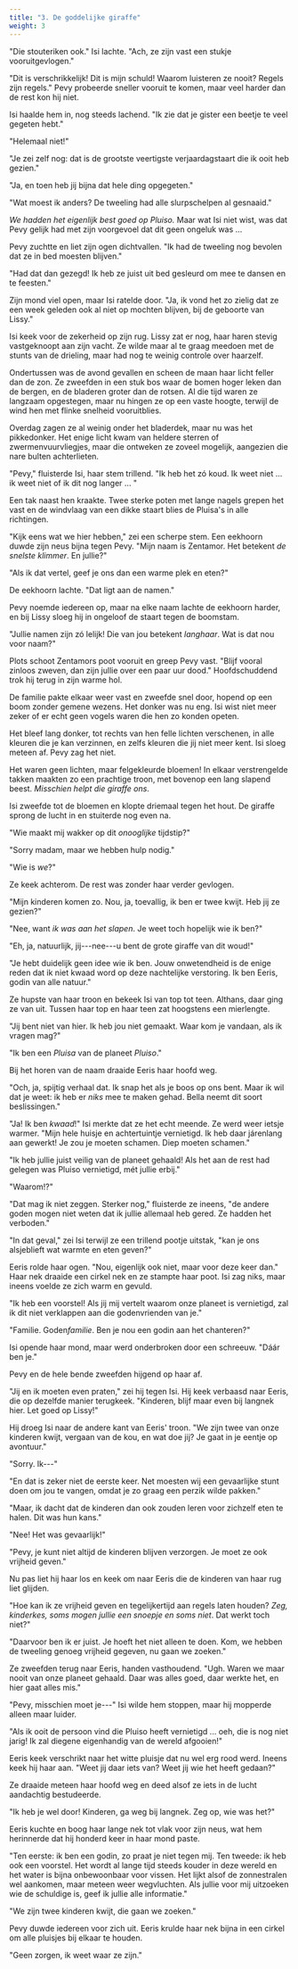 ```yaml
---
title: "3. De goddelijke giraffe"
weight: 3
---
```


"Die stouteriken ook." Isi lachte. "Ach, ze zijn vast een stukje
vooruitgevlogen."

"Dit is verschrikkelijk! Dit is mijn schuld! Waarom luisteren ze
nooit? Regels zijn regels." Pevy probeerde sneller
vooruit te komen, maar veel harder dan de rest kon hij niet.

Isi haalde hem in, nog steeds lachend. "Ik zie dat je gister een beetje te veel gegeten hebt."

"Helemaal niet!"

"Je zei zelf nog: dat is de grootste veertigste verjaardagstaart
die ik ooit heb gezien."

"Ja, en toen heb jij bijna dat hele ding opgegeten."

"Wat moest ik anders? De tweeling had alle slurpschelpen al gesnaaid."

*We hadden het eigenlijk best goed op Pluiso.* Maar wat Isi niet wist, was dat Pevy gelijk had met zijn voorgevoel dat dit geen ongeluk was ...

Pevy zuchtte en liet zijn ogen dichtvallen. "Ik had de tweeling nog bevolen dat ze in bed moesten blijven."

"Had dat dan gezegd! Ik heb ze juist uit bed gesleurd om mee te dansen
en te feesten."

Zijn mond viel open, maar Isi ratelde door. "Ja, ik vond het zo zielig dat ze een week geleden ook al niet op
mochten blijven, bij de geboorte van Lissy."

Isi keek voor de zekerheid op zijn rug. Lissy zat er nog,
haar haren stevig vastgeknoopt aan zijn vacht. Ze wilde maar al
te graag meedoen met de stunts van de drieling, maar had nog te weinig
controle over haarzelf.

Ondertussen was de avond gevallen en scheen de maan haar licht feller
dan de zon. Ze zweefden in een stuk bos waar de bomen hoger leken dan de
bergen, en de bladeren groter dan de rotsen. Al die tijd waren ze
langzaam opgestegen, maar nu hingen ze op een vaste hoogte, terwijl de wind hen met flinke snelheid vooruitblies.

Overdag zagen ze al weinig onder het bladerdek, maar nu was
het pikkedonker. Het enige licht kwam van heldere sterren of zwermenvuurvliegjes, maar die
ontweken ze zoveel mogelijk, aangezien die nare bulten achterlieten.

"Pevy," fluisterde Isi, haar stem trillend. "Ik heb het zó koud. Ik weet niet ... ik weet niet of ik dit nog langer ... "

Een tak naast hen kraakte. Twee sterke poten met lange nagels grepen het vast en de windvlaag van een dikke staart blies de Pluisa's in alle richtingen.

"Kijk eens wat we hier hebben," zei een scherpe stem. Een eekhoorn duwde zijn neus bijna tegen Pevy. "Mijn naam is Zentamor. Het betekent *de snelste klimmer*. En jullie?"

"Als ik dat vertel, geef je ons dan een warme plek en eten?"

De eekhoorn lachte. "Dat ligt aan de namen."

Pevy noemde iedereen op, maar na elke naam lachte de eekhoorn harder, en bij Lissy sloeg hij in ongeloof de staart tegen de boomstam.

"Jullie namen zijn zó lelijk! Die van jou betekent *langhaar*. Wat is dat nou voor naam?"

Plots schoot Zentamors poot vooruit en greep Pevy vast. "Blijf vooral zinloos zweven, dan zijn jullie over een paar uur dood." Hoofdschuddend trok hij terug in zijn warme hol.

De familie pakte elkaar weer vast en zweefde snel door, hopend op een boom zonder gemene wezens. Het donker was nu eng. Isi wist niet meer zeker of er echt geen vogels waren die hen zo konden opeten.

Het bleef lang donker, tot rechts van hen felle lichten
verschenen, in alle kleuren die je kan verzinnen, en zelfs kleuren die jij niet meer kent. Isi sloeg
meteen af. Pevy zag het niet.

Het waren geen lichten, maar felgekleurde bloemen!
In elkaar verstrengelde takken maakten zo een prachtige
troon, met bovenop een lang slapend beest. *Misschien helpt die giraffe ons*.

Isi zweefde tot de bloemen en klopte driemaal tegen het hout. De
giraffe sprong de lucht in en stuiterde nog even na.

"Wie maakt mij wakker op dit *onooglijke* tijdstip?"

"Sorry madam, maar we hebben hulp nodig."

"Wie is *we*?"

Ze keek achterom. De rest was zonder haar verder gevlogen.

"Mijn kinderen komen zo. Nou, ja, toevallig, ik ben er twee kwijt. Heb jij ze gezien?"

"Nee, want *ik was aan het slapen*. Je weet toch hopelijk wie ik
ben?"

"Eh, ja, natuurlijk, jij---nee---u bent de grote giraffe van dit
woud!"

"Je hebt duidelijk geen idee wie ik ben. Jouw onwetendheid is de enige
reden dat ik niet kwaad word op deze nachtelijke verstoring. Ik ben
Eeris, godin van alle natuur."

Ze hupste van haar troon en bekeek Isi van top tot teen. Althans, daar
ging ze van uit. Tussen haar top en haar teen zat hoogstens een mierlengte.

"Jij bent niet van hier. Ik heb jou niet gemaakt. Waar kom je vandaan, als ik vragen mag?"

"Ik ben een *Pluisa* van de planeet *Pluiso*."

Bij het horen van de naam draaide Eeris haar hoofd weg.

"Och, ja, spijtig verhaal dat. Ik snap het als je boos op ons bent. Maar
ik wil dat je weet: ik heb er *niks* mee te maken gehad. Bella neemt dit
soort beslissingen."

"Ja! Ik ben *kwaad*!" Isi merkte dat ze het echt meende. Ze werd weer ietsje warmer. "Mijn hele huisje en achtertuintje vernietigd.
Ik heb daar járenlang aan gewerkt! Je zou je moeten schamen. Diep moeten
schamen."

"Ik heb jullie juist veilig van de planeet
gehaald! Als het aan de rest had gelegen was Pluiso
vernietigd, mét jullie erbij."

"Waarom!?"

"Dat mag ik niet zeggen. Sterker nog," fluisterde ze ineens, "de andere goden mogen niet
weten dat ik jullie allemaal heb gered. Ze
hadden het verboden."

"In dat geval," zei Isi terwijl ze een trillend pootje uitstak, "kan je ons alsjeblieft wat warmte en eten geven?"

Eeris rolde haar ogen. "Nou, eigenlijk ook niet, maar voor deze keer dan." Haar nek draaide een cirkel nek en ze stampte haar poot. Isi zag niks, maar ineens voelde ze zich warm en gevuld.

"Ik heb een voorstel! Als jij mij vertelt waarom onze planeet
is vernietigd, zal ik dit niet verklappen aan die godenvrienden van je."

"Familie. Goden*familie*. Ben je nou een godin aan het chanteren?"

Isi opende haar mond, maar werd onderbroken door een schreeuw. "Dáár ben je." 

Pevy en de hele bende zweefden hijgend op haar af.

"Jij en ik moeten even praten," zei hij tegen Isi. Hij keek verbaasd
naar Eeris, die op dezelfde manier terugkeek. "Kinderen, blijf maar even
bij langnek hier. Let goed op Lissy!"

Hij droeg Isi naar de andere kant van Eeris' troon. "We zijn twee van onze kinderen kwijt, vergaan van de kou, en wat doe jij? Je gaat in je
eentje op avontuur."

"Sorry. Ik---"

"En dat is zeker niet de eerste keer. Net moesten wij een gevaarlijke stunt doen om jou te vangen, omdat je zo graag een perzik
wilde pakken."

"Maar, ik dacht dat de kinderen dan ook zouden leren voor zichzelf eten
te halen. Dit was hun kans."

"Nee! Het was gevaarlijk!"

"Pevy, je kunt niet altijd de kinderen blijven verzorgen. Je moet ze ook
vrijheid geven."

Nu pas liet hij haar los en keek om naar Eeris die de kinderen van haar
rug liet glijden.

"Hoe kan ik ze vrijheid geven en tegelijkertijd aan regels laten
houden? *Zeg, kinderkes, soms mogen jullie een snoepje en soms
niet*. Dat werkt toch niet?"

"Daarvoor ben ik er juist. Je hoeft het niet alleen te doen. Kom, we
hebben de tweeling genoeg vrijheid gegeven, nu gaan we zoeken."

Ze zweefden terug naar Eeris, handen vasthoudend. "Ugh. Waren we maar nooit van onze planeet gehaald. Daar was alles goed, daar werkte het, en hier gaat alles mis."

"Pevy, misschien moet je---" Isi wilde hem stoppen, maar hij mopperde alleen maar luider.

"Als ik ooit de persoon vind die Pluiso heeft vernietigd ... oeh,
die is nog niet jarig! Ik zal diegene eigenhandig van de wereld
afgooien!"

Eeris keek verschrikt naar het witte pluisje dat nu wel erg rood werd.
Ineens keek hij haar aan. "Weet jij daar iets van? Weet jij wie het heeft gedaan?"

Ze draaide meteen haar hoofd weg en deed alsof ze iets in de lucht
aandachtig bestudeerde.

"Ik heb je wel door! Kinderen, ga weg bij langnek. Zeg op,
wie was het?"

Eeris kuchte en boog haar lange nek tot vlak voor zijn neus, wat hem herinnerde dat hij honderd keer in haar mond paste.

"Ten eerste: ik ben een godin, zo praat je niet tegen mij. Ten tweede:
ik heb ook een voorstel. Het wordt al lange tijd steeds kouder in deze
wereld en het water is bijna onbewoonbaar voor vissen. Het lijkt alsof
de zonnestralen wel aankomen, maar meteen weer wegvluchten. Als jullie
voor mij uitzoeken wie de schuldige is, geef ik jullie alle informatie."

"We zijn twee kinderen kwijt, die gaan we zoeken."

Pevy duwde iedereen voor zich uit. Eeris krulde haar nek bijna in een cirkel om alle pluisjes bij elkaar te houden.

"Geen zorgen, ik weet waar ze zijn."